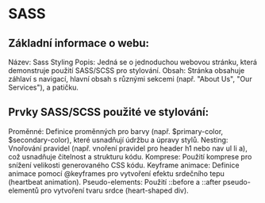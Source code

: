 # SASS
## Základní informace o webu:
Název: Sass Styling
Popis: Jedná se o jednoduchou webovou stránku, která demonstruje použití SASS/SCSS pro stylování.
Obsah: Stránka obsahuje záhlaví s navigací, hlavní obsah s různými sekcemi (např. "About Us", "Our Services"), a patičku.
## Prvky SASS/SCSS použité ve stylování:
Proměnné: Definice proměnných pro barvy (např. $primary-color, $secondary-color), které usnadňují údržbu a úpravy stylů.
Nesting: Vnořování pravidel (např. vnoření pravidel pro header h1 nebo nav ul li a), což usnadňuje čitelnost a strukturu kódu.
Komprese: Použití komprese pro snížení velikosti generovaného CSS kódu.
Keyframe animace: Definice animace pomocí @keyframes pro vytvoření efektu srdečního tepu (heartbeat animation).
Pseudo-elements: Použití ::before a ::after pseudo-elementů pro vytvoření tvaru srdce (heart-shaped div).
